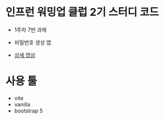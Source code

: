 # 인프런 워밍업 클럽 2기 스터디 코드

- 1주차 7번 과제
- 비밀번호 생성 앱

- [상세 영상](https://drive.google.com/file/d/1O0BVyOdi-KH4F7G3cGI4ATLRnog-1jtt/view)

# 사용 툴

- vite
- vanilla
- bootstrap 5
